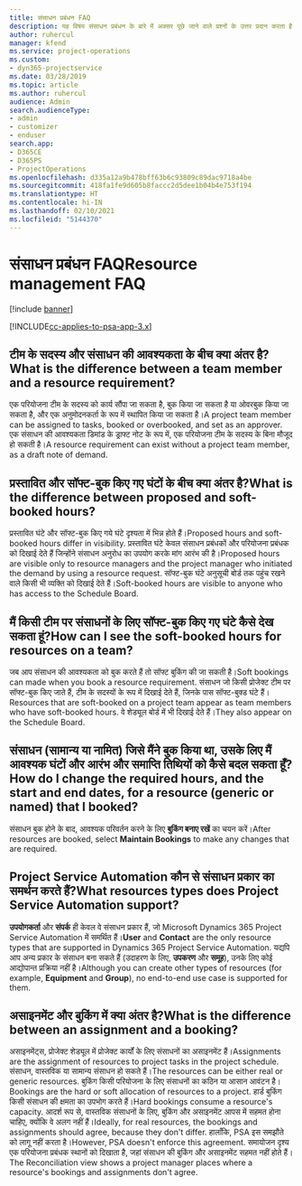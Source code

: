 ```yaml
---
title: संसाधन प्रबंधन FAQ
description: यह विषय संसाधन प्रबंधन के बारे में अक्सर पूछे जाने वाले प्रश्नों के उत्तर प्रदान करता है।
author: ruhercul
manager: kfend
ms.service: project-operations
ms.custom:
- dyn365-projectservice
ms.date: 03/28/2019
ms.topic: article
ms.author: ruhercul
audience: Admin
search.audienceType:
- admin
- customizer
- enduser
search.app:
- D365CE
- D365PS
- ProjectOperations
ms.openlocfilehash: d335a12a9b478bff63b6c93809c89dac9718a4be
ms.sourcegitcommit: 418fa1fe9d605b8faccc2d5dee1b04b4e753f194
ms.translationtype: HT
ms.contentlocale: hi-IN
ms.lasthandoff: 02/10/2021
ms.locfileid: "5144370"
---
```

# <a name="resource-management-faq"></a><span data-ttu-id="c9159-103">संसाधन प्रबंधन FAQ</span><span class="sxs-lookup"><span data-stu-id="c9159-103">Resource management FAQ</span></span>

[!include [banner](../includes/psa-now-project-operations.md)]

[!INCLUDE[cc-applies-to-psa-app-3.x](../includes/cc-applies-to-psa-app-3x.md)]

## <a name="what-is-the-difference-between-a-team-member-and-a-resource-requirement"></a><span data-ttu-id="c9159-104">टीम के सदस्य और संसाधन की आवश्यकता के बीच क्या अंतर है?</span><span class="sxs-lookup"><span data-stu-id="c9159-104">What is the difference between a team member and a resource requirement?</span></span>

<span data-ttu-id="c9159-105">एक परियोजना टीम के सदस्य को कार्य सौंपा जा सकता है, बुक किया जा सकता है या ओवरबुक किया जा सकता है, और एक अनुमोदनकर्ता के रूप में स्थापित किया जा सकता है।</span><span class="sxs-lookup"><span data-stu-id="c9159-105">A project team member can be assigned to tasks, booked or overbooked, and set as an approver.</span></span> <span data-ttu-id="c9159-106">एक संसाधन की आवश्यकता डिमांड के ड्राफ्ट नोट के रूप में, एक परियोजना टीम के सदस्य के बिना मौजूद हो सकती है।</span><span class="sxs-lookup"><span data-stu-id="c9159-106">A resource requirement can exist without a project team member, as a draft note of demand.</span></span> 

## <a name="what-is-the-difference-between-proposed-and-soft-booked-hours"></a><span data-ttu-id="c9159-107">प्रस्तावित और सॉफ्ट-बुक किए गए घंटों के बीच क्या अंतर है?</span><span class="sxs-lookup"><span data-stu-id="c9159-107">What is the difference between proposed and soft-booked hours?</span></span>

<span data-ttu-id="c9159-108">प्रस्तावित घंटे और सॉफ्ट-बुक किए गये घंटे दृश्यता में भिन्न होते हैं।</span><span class="sxs-lookup"><span data-stu-id="c9159-108">Proposed hours and soft-booked hours differ in visibility.</span></span> <span data-ttu-id="c9159-109">प्रस्तावित घंटे केवल संसाधन प्रबंधकों और परियोजना प्रबंधक को दिखाई देते हैं जिन्होंने संसाधन अनुरोध का उपयोग करके मांग आरंभ की है।</span><span class="sxs-lookup"><span data-stu-id="c9159-109">Proposed hours are visible only to resource managers and the project manager who initiated the demand by using a resource request.</span></span> <span data-ttu-id="c9159-110">सॉफ्ट-बुक घंटे अनुसूची बोर्ड तक पहुंच रखने वाले किसी भी व्यक्ति को दिखाई देते हैं।</span><span class="sxs-lookup"><span data-stu-id="c9159-110">Soft-booked hours are visible to anyone who has access to the Schedule Board.</span></span>

## <a name="how-can-i-see-the-soft-booked-hours-for-resources-on-a-team"></a><span data-ttu-id="c9159-111">मैं किसी टीम पर संसाधनों के लिए सॉफ्ट-बुक किए गए घंटे कैसे देख सकता हूं?</span><span class="sxs-lookup"><span data-stu-id="c9159-111">How can I see the soft-booked hours for resources on a team?</span></span>

<span data-ttu-id="c9159-112">जब आप संसाधन की आवश्यकता को बुक करते हैं तो सॉफ्ट बुकिंग की जा सकती है।</span><span class="sxs-lookup"><span data-stu-id="c9159-112">Soft bookings can made when you book a resource requirement.</span></span> <span data-ttu-id="c9159-113">संसाधन जो किसी प्रोजेक्ट टीम पर सॉफ्ट-बुक किए जाते हैं, टीम के सदस्यों के रूप में दिखाई देते हैं, जिनके पास सॉफ्ट-बुक्ड घंटे हैं।</span><span class="sxs-lookup"><span data-stu-id="c9159-113">Resources that are soft-booked on a project team appear as team members who have soft-booked hours.</span></span> <span data-ttu-id="c9159-114">वे शेड्यूल बोर्ड में भी दिखाई देते हैं।</span><span class="sxs-lookup"><span data-stu-id="c9159-114">They also appear on the Schedule Board.</span></span>

## <a name="how-do-i-change-the-required-hours-and-the-start-and-end-dates-for-a-resource-generic-or-named-that-i-booked"></a><span data-ttu-id="c9159-115">संसाधन (सामान्य या नामित) जिसे मैंने बुक किया था, उसके लिए मैं आवश्यक घंटों और आरंभ और समाप्ति तिथियों को कैसे बदल सकता हूँ?</span><span class="sxs-lookup"><span data-stu-id="c9159-115">How do I change the required hours, and the start and end dates, for a resource (generic or named) that I booked?</span></span>

<span data-ttu-id="c9159-116">संसाधन बुक होने के बाद, आवश्यक परिवर्तन करने के लिए **बुकिंग बनाए रखें** का चयन करें।</span><span class="sxs-lookup"><span data-stu-id="c9159-116">After resources are booked, select **Maintain Bookings** to make any changes that are required.</span></span>

## <a name="what-resources-types-does-project-service-automation-support"></a><span data-ttu-id="c9159-117">Project Service Automation कौन से संसाधन प्रकार का समर्थन करते हैं?</span><span class="sxs-lookup"><span data-stu-id="c9159-117">What resources types does Project Service Automation support?</span></span>

<span data-ttu-id="c9159-118">**उपयोगकर्ता** और **संपर्क** ही केवल वे संसाधन प्रकार हैं, जो Microsoft Dynamics 365 Project Service Automation में समर्थित हैं।</span><span class="sxs-lookup"><span data-stu-id="c9159-118">**User** and **Contact** are the only resource types that are supported in Dynamics 365 Project Service Automation.</span></span> <span data-ttu-id="c9159-119">यद्यपि आप अन्य प्रकार के संसाधन बना सकते हैं (उदाहरण के लिए, **उपकरण** और **समूह**), उनके लिए कोई आद्योपान्त प्रक्रिया नहीं है।</span><span class="sxs-lookup"><span data-stu-id="c9159-119">Although you can create other types of resources (for example, **Equipment** and **Group**), no end-to-end use case is supported for them.</span></span>

## <a name="what-is-the-difference-between-an-assignment-and-a-booking"></a><span data-ttu-id="c9159-120">असाइनमेंट और बुकिंग में क्या अंतर है?</span><span class="sxs-lookup"><span data-stu-id="c9159-120">What is the difference between an assignment and a booking?</span></span>

<span data-ttu-id="c9159-121">असाइनमेंट्स, प्रोजेक्ट शेड्यूल में प्रोजेक्ट कार्यों के लिए संसाधनों का असाइनमेंट हैं।</span><span class="sxs-lookup"><span data-stu-id="c9159-121">Assignments are the assignment of resources to project tasks in the project schedule.</span></span> <span data-ttu-id="c9159-122">संसाधन, वास्तविक या सामान्य संसाधन हो सकते हैं।</span><span class="sxs-lookup"><span data-stu-id="c9159-122">The resources can be either real or generic resources.</span></span> <span data-ttu-id="c9159-123">बुकिंग किसी परियोजना के लिए संसाधनों का कठिन या आसान आवंटन है।</span><span class="sxs-lookup"><span data-stu-id="c9159-123">Bookings are the hard or soft allocation of resources to a project.</span></span> <span data-ttu-id="c9159-124">हार्ड बुकिंग किसी संसाधन की क्षमता का उपभोग करते हैं।</span><span class="sxs-lookup"><span data-stu-id="c9159-124">Hard bookings consume a resource's capacity.</span></span> <span data-ttu-id="c9159-125">आदर्श रूप से, वास्तविक संसाधनों के लिए, बुकिंग और असाइनमेंट आपस में सहमत होना चाहिए, क्योंकि वे अलग नहीं हैं।</span><span class="sxs-lookup"><span data-stu-id="c9159-125">Ideally, for real resources, the bookings and assignments should agree, because they don't differ.</span></span> <span data-ttu-id="c9159-126">हालाँकि, PSA इस समझौते को लागू नहीं करता है।</span><span class="sxs-lookup"><span data-stu-id="c9159-126">However, PSA doesn't enforce this agreement.</span></span> <span data-ttu-id="c9159-127">समायोजन दृश्य एक परियोजना प्रबंधक स्थानों को दिखाता है, जहां संसाधन की बुकिंग और असाइनमेंट सहमत नहीं होते हैं।</span><span class="sxs-lookup"><span data-stu-id="c9159-127">The Reconciliation view shows a project manager places where a resource's bookings and assignments don't agree.</span></span>
